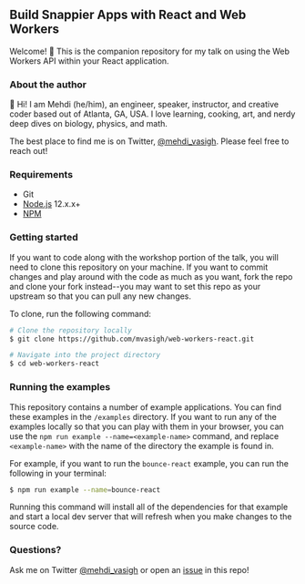## Build Snappier Apps with React and Web Workers

Welcome! 🎉 This is the companion repository for my talk on using the Web Workers API within your React application.

### About the author

👋 Hi! I am Mehdi (he/him), an engineer, speaker, instructor, and creative coder based out of Atlanta, GA, USA. I love learning, cooking, art, and nerdy deep dives on biology, physics, and math.

The best place to find me is on Twitter, [@mehdi_vasigh](https://twitter.com/mehdi_vasigh). Please feel free to reach out!

### Requirements

- Git
- [Node.js](https://nodejs.org/en/) 12.x.x+
- [NPM](https://www.npmjs.com)

### Getting started

If you want to code along with the workshop portion of the talk, you will need to clone this repository on your machine. If you want to commit changes and play around with the code as much as you want, fork the repo and clone your fork instead--you may want to set this repo as your upstream so that you can pull any new changes.

To clone, run the following command:

```bash
# Clone the repository locally
$ git clone https://github.com/mvasigh/web-workers-react.git

# Navigate into the project directory
$ cd web-workers-react
```

### Running the examples

This repository contains a number of example applications. You can find these examples in the `/examples` directory. If you want to run any of the examples locally so that you can play with them in your browser, you can use the `npm run example --name=<example-name>` command, and replace `<example-name>` with the name of the directory the example is found in.

For example, if you want to run the `bounce-react` example, you can run the following in your terminal:

```bash
$ npm run example --name=bounce-react
```

Running this command will install all of the dependencies for that example and start a local dev server that will refresh when you make changes to the source code.

### Questions?

Ask me on Twitter [@mehdi_vasigh](https://twitter.com/mehdi_vasigh) or open an [issue](https://github.com/mvasigh/web-workers-react/issues) in this repo!
